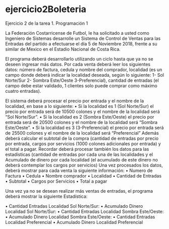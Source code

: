 # ejercicio2Boleteria
Ejercicio 2 de la tarea 1. Programación 1

La Federación Costarricense de Futbol, le ha solicitado a usted como Ingeniero de Sistemas desarrolle un Sistema de Control de Ventas para las Entradas del partido a efectuarse el día 5 de Noviembre 2018, frente a su similar de Mexico en el Estadio Nacional de Costa Rica.

El programa deberá desarrollarlo utilizando un ciclo hasta que ya no se deseen ingresar más datos.   Por cada venta deberá leer los siguientes datos:  número de factura, cedula y nombre del comprador, localidad (es un campo donde deberá indicar la localidad deseada, según lo siguiente:  1- Sol Norte/Sur   2- Sombra Este/Oeste   3-Preferencial), cantidad de entradas (el campo debe estar validado, 1 clientes solo puede comprar como máximo cuatro entradas).

El sistema deberá procesar el precio por entrada y el nombre de la localidad, en base a lo siguiente:
  •	Si la localidad es 1 (Sol Norte/Sur) el precio por entrada será de 10500 colones y el nombre de la localidad será “Sol Norte/Sur”.
  •	Si la localidad es 2 (Sombra Este/Oeste) el  precio por entrada será de 20500 colones y el nombre de la localidad será “Sombra Este/Oeste”.
  •	Si la localidad es 3  (3-Preferencial) el precio por entrada será de 25500 colones y el nombre de la localidad será “Preferencial”
Además deberá calcular el subtotal de la compra (cantidad de entradas por  precio por entrada, cargos por servicios (1000 colones adicionales por entrada) y el total a pagar.
Recordar deberá procesar también los datos para las estadísticas (cantidad de entradas por cada una de las localidades y el Acumulado de dinero por cada localidad (el acumulado de este dinero no deberá contemplar los cargos por servicios)
Una vez procesados los datos, deberá mostrar para cada venta la siguiente información:
  •	Numero de Factura
  •	Cedula
  •	Nombre comprador
  •	Localidad 
  •	Cantidad de Entradas
  •	Subtotal
  •	Cargos por Servicios
  •	Total a pagar 
  
Una vez ya no se desean realizar más ventas de entradas, el programa deberá mostrar la siguiente Estadística:

  • Cantidad Entradas Localidad Sol Norte/Sur:
  • Acumulado Dinero Localidad Sol Norte/Sur:
  • Cantidad Entradas Localidad Sombra Este/Oeste:
  • Acumulado Dinero Localidad Sombra Este/Oeste:
  • Cantidad Entradas Localidad Preferencial
  • Acumulado Dinero Localidad Preferencial

